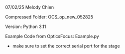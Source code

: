 07/02/25 Melody Chien

Compressed Folder: OCS_op_new_052825

Version: Python 3.11

Example Code from OpticsFocus: Example.py
- make sure to set the correct serial port for the stage

